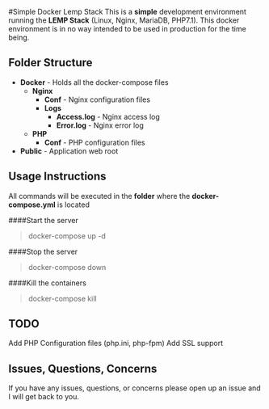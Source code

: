 #Simple Docker Lemp Stack
This is a **simple** development environment running the **LEMP Stack** (Linux, Nginx, MariaDB, PHP7.1). 
This docker environment is in no way intended to be used in production for the time being. 

Folder Structure
------

- **Docker** - Holds all the docker-compose files
    - **Nginx**  
        - **Conf** - Nginx configuration files
        - **Logs**
            - **Access.log** - Nginx access log
            - **Error.log** - Nginx error log
    - **PHP**
        - **Conf** - PHP configuration files        
- **Public** - Application web root 

Usage Instructions
------

All commands will be executed in the **folder** where the **docker-compose.yml** is located

####Start the server
> docker-compose up -d

####Stop the server
> docker-compose down

####Kill the containers
> docker-compose kill

TODO
------
Add PHP Configuration files (php.ini, php-fpm)
Add SSL support

Issues, Questions, Concerns
------
If you have any issues, questions, or concerns please open up an issue and I will get back to you.